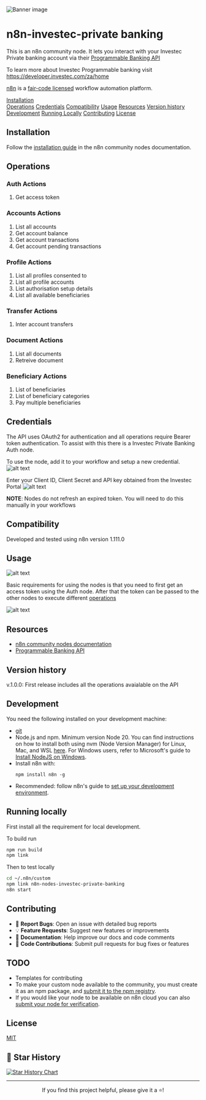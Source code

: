 ![Banner image](https://user-images.githubusercontent.com/10284570/173569848-c624317f-42b1-45a6-ab09-f0ea3c247648.png)

# n8n-investec-private banking

This is an n8n community node. It lets you interact with your Investec Private banking account via their [Programmable Banking API](https://developer.investec.com/za/api-products/documentation/SA_PB_Account_Information)

To learn more about Investec Programmable banking visit https://developer.investec.com/za/home

[n8n](https://n8n.io/) is a [fair-code licensed](https://docs.n8n.io/reference/license/) workflow automation platform.

[Installation](#installation)  
[Operations](#operations)
[Credentials](#credentials)
[Compatibility](#compatibility)
[Usage](#usage)
[Resources](#resources)
[Version history](#version-history)
[Development](#development)
[Running Locally](#running-locally)
[Contributing](#contributing)
[License](#license)

## Installation

Follow the [installation guide](https://docs.n8n.io/integrations/community-nodes/installation/) in the n8n community nodes documentation.

## Operations

### Auth Actions
1. Get access token

### Accounts Actions
1. List all accounts
2. Get account balance
3. Get account transactions
4. Get account pending transactions

### Profile Actions
1. List all profiles consented to
2. List all profile accounts
3. List authorisation setup details
4. List all available beneficiaries

### Transfer Actions
1. Inter account transfers

### Document Actions
1. List all documents
2. Retreive document

### Beneficiary Actions
1. List of beneficiaries
2. List of beneficiary categories
3. Pay multiple beneficiaries

## Credentials

The API uses OAuth2 for authentication and all operations require Bearer token authentication. To assist with this there is a Investec Private Banking Auth node.

To use the node, add it to your workflow and setup a new credential.
![alt text](<docs/auth-node-new-credentails.png>)

Enter your Client ID, Client Secret and API key obtained from the Investec Portal
![alt text](<docs/auth-node-enter-credentials.png>)

**NOTE**: Nodes do not refresh an expired token. You will need to do this manually in your workflows

## Compatibility

Developed and tested using n8n version 1.111.0

## Usage

![alt text](docs/basic-workflow.png)

Basic requirements for using the nodes is that you need to first get an access token using the Auth node. After that the token can be passed to the other nodes to execute different [operations](#operations) 

![alt text](docs/basic-workflow-token.png)

## Resources

* [n8n community nodes documentation](https://docs.n8n.io/integrations/#community-nodes)
* [Programmable Banking API](https://developer.investec.com/za/api-products/documentation/SA_PB_Account_Information)

## Version history

v.1.0.0: First release includes all the operations avaialable on the API

## Development 

You need the following installed on your development machine:

* [git](https://git-scm.com/downloads)
* Node.js and npm. Minimum version Node 20. You can find instructions on how to install both using nvm (Node Version Manager) for Linux, Mac, and WSL [here](https://github.com/nvm-sh/nvm). For Windows users, refer to Microsoft's guide to [Install NodeJS on Windows](https://docs.microsoft.com/en-us/windows/dev-environment/javascript/nodejs-on-windows).
* Install n8n with:
  ```
  npm install n8n -g
  ```
* Recommended: follow n8n's guide to [set up your development environment](https://docs.n8n.io/integrations/creating-nodes/build/node-development-environment/).

## Running locally

First install all the requirement for local development.

To build run
```bash
npm run build
npm link
```

Then to test locally
```bash
cd ~/.n8n/custom
npm link n8n-nodes-investec-private-banking
n8n start
```

## Contributing
- 🐛 **Report Bugs**: Open an issue with detailed bug reports
- 💡 **Feature Requests**: Suggest new features or improvements
- 📝 **Documentation**: Help improve our docs and code comments
- 🔧 **Code Contributions**: Submit pull requests for bug fixes or features

## TODO
- Templates for contributing
- To make your custom node available to the community, you must create it as an npm package, and [submit it to the npm registry](https://docs.npmjs.com/packages-and-modules/contributing-packages-to-the-registry).
- If you would like your node to be available on n8n cloud you can also [submit your node for verification](https://docs.n8n.io/integrations/creating-nodes/deploy/submit-community-nodes/).

## License

[MIT](https://github.com/n8n-io/n8n-nodes-starter/blob/master/LICENSE.md)

## 🌟 Star History

[![Star History Chart](https://api.star-history.com/svg?repos=vchegwidden/n8n-investec-private-banking&type=Date)](https://star-history.com/#yourusername/n8n-investec-private-banking&Date)

---

<div align="center">
  <p>If you find this project helpful, please give it a ⭐️!</p>
</div>